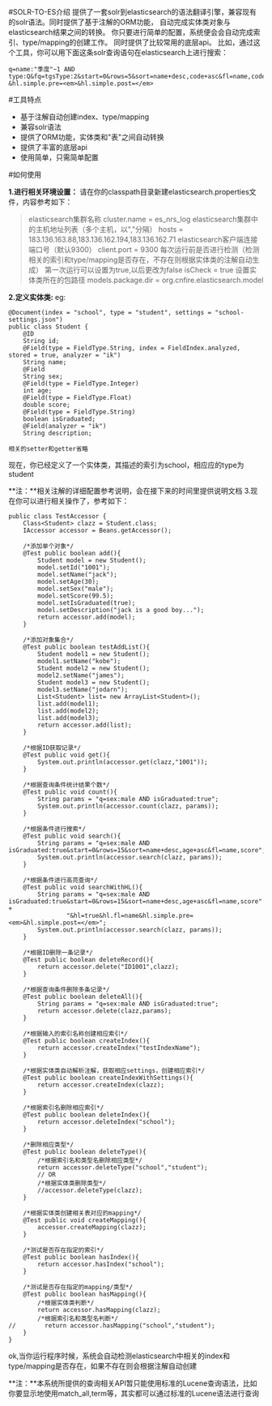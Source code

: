 #SOLR-TO-ES介绍
提供了一套solr到elasticsearch的语法翻译引擎，兼容现有的solr语法。同时提供了基于注解的ORM功能，
自动完成实体类对象与elasticsearch结果之间的转换。
你只要进行简单的配置，系统便会会自动完成索引、type/mapping的创建工作。
同时提供了比较常用的底层api。
比如，通过这个工具，你可以用下面这条solr查询语句在elasticsearch上进行搜索：
```
q=name:"季度"~1 AND type:Q&fq=tgsType:2&start=0&rows=5&sort=name+desc,code+asc&fl=name,code,logicId,pinyin&hl=true&hl.fl=name,code
&hl.simple.pre=<em>&hl.simple.post=</em>
```

#工具特点
- 基于注解自动创建index、type/mapping
- 兼容solr语法
- 提供了ORM功能，实体类和"表"之间自动转换
- 提供了丰富的底层api
- 使用简单，只需简单配置

#如何使用


**1.进行相关环境设置：**
请在你的classpath目录新建elasticsearch.properties文件，内容参考如下：

> elasticsearch集群名称
> cluster.name = es_nrs_log
> elasticsearch集群中的主机地址列表（多个主机，以","分隔）
> hosts = 183.136.163.88,183.136.162.194,183.136.162.71
> elasticsearch客户端连接端口号（默认9300）
> client.port = 9300
> 每次运行前是否进行检测（检测相关的索引和type/mapping是否存在，不存在则根据实体类的注解自动生成）
> 第一次运行可以设置为true,以后更改为false
> isCheck = true
> 设置实体类所在的包路径
> models.package.dir = org.cnfire.elasticsearch.model


**2.定义实体类:**
eg:

    @Document(index = "school", type = "student", settings = "school-settings.json")
    public class Student {
        @ID
        String id;
        @Field(type = FieldType.String, index = FieldIndex.analyzed, stored = true, analyzer = "ik")
        String name;
        @Field
        String sex;
        @Field(type = FieldType.Integer)
        int age;
        @Field(type = FieldType.Float)
        double score;
        @Field(type = FieldType.String)
        boolean isGraduated;
        @Field(analyzer = "ik")
        String description;

    相关的setter和getter省略

现在，你已经定义了一个实体类，其描述的索引为school，相应应的type为student

**注：**相关注解的详细配置参考说明，会在接下来的时间里提供说明文档
3.现在你可以进行相关操作了，参考如下：

    public class TestAccessor {
        Class<Student> clazz = Student.class;
        IAccessor accessor = Beans.getAccessor();

        /*添加单个对象*/
        @Test public boolean add(){
            Student model = new Student();
            model.setId("1001");
            model.setName("jack");
            model.setAge(30);
            model.setSex("male");
            model.setScore(99.5);
            model.setIsGraduated(true);
            model.setDescription("jack is a good boy...");
            return accessor.add(model);
        }

        /*添加对象集合*/
        @Test public boolean testAddList(){
            Student model1 = new Student();
            model1.setName("kobe");
            Student model2 = new Student();
            model2.setName("james");
            Student model3 = new Student();
            model3.setName("jodarn");
            List<Student> list= new ArrayList<Student>();
            list.add(model1);
            list.add(model2);
            list.add(model3);
            return accessor.add(list);
        }

        /*根据ID获取记录*/
        @Test public void get(){
            System.out.println(accessor.get(clazz,"1001"));
        }

        /*根据查询条件统计结果个数*/
        @Test public void count(){
            String params = "q=sex:male AND isGraduated:true";
            System.out.println(accessor.count(clazz, params));
        }

        /*根据条件进行搜索*/
        @Test public void search(){
            String params = "q=sex:male AND isGraduated:true&start=0&rows=15&sort=name+desc,age+asc&fl=name,score";
            System.out.println(accessor.search(clazz, params));
        }

        /*根据条件进行高亮查询*/
        @Test public void searchWithHL(){
            String params = "q=sex:male AND isGraduated:true&start=0&rows=15&sort=name+desc,age+asc&fl=name,score" +
                    "&hl=true&hl.fl=name&hl.simple.pre=<em>&hl.simple.post=</em>";
            System.out.println(accessor.search(clazz, params));
        }

        /*根据ID删除一条记录*/
        @Test public boolean deleteRecord(){
            return accessor.delete("ID1001",clazz);
        }

        /*根据查询条件删除多条记录*/
        @Test public boolean deleteAll(){
            String params = "q=sex:male AND isGraduated:true";
            return accessor.delete(clazz,params);
        }

        /*根据输入的索引名称创建相应索引*/
        @Test public boolean createIndex(){
            return accessor.createIndex("testIndexName");
        }

        /*根据实体类自动解析注解，获取相应settings，创建相应索引*/
        @Test public boolean createIndexWithSettings(){
            return accessor.createIndex(clazz);
        }

        /*根据索引名删除相应索引*/
        @Test public boolean deleteIndex(){
            return accessor.deleteIndex("school");
        }

        /*删除相应类型*/
        @Test public boolean deleteType(){
            /*根据索引名和类型名删除相应类型*/
            return accessor.deleteType("school","student");
            // OR
            /*根据实体类删除类型*/
            //accessor.deleteType(clazz);
        }

        /*根据实体类创建相关表对应的mapping*/
        @Test public void createMapping(){
            accessor.createMapping(clazz);
        }

        /*测试是否存在指定的索引*/
        @Test public boolean hasIndex(){
            return accessor.hasIndex("school");
        }

        /*测试是否存在指定的mapping/类型*/
        @Test public boolean hasMapping(){
            /*根据实体类判断*/
            return accessor.hasMapping(clazz);
            /*根据索引名和类型名判断*/
    //        return accessor.hasMapping("school","student");
        }
    }


ok,当你运行程序时候，系统会自动检测elasticsearch中相关的index和type/mapping是否存在，如果不存在则会根据注解自动创建

**注：**本系统所提供的查询相关API暂只能使用标准的Lucene查询语法，比如你要显示地使用match_all,term等，其实都可以通过标准的Lucene语法进行查询
